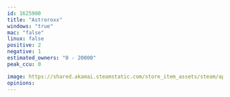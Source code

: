 ```yaml
---
id: 1625900
title: "Astroroxx"
windows: "true"
mac: "false"
linux: false
positive: 2
negative: 1
estimated_owners: "0 - 20000"
peak_ccu: 0

image: https://shared.akamai.steamstatic.com/store_item_assets/steam/apps/1625900/header.jpg?t=1680642658
opinions:
---
```

